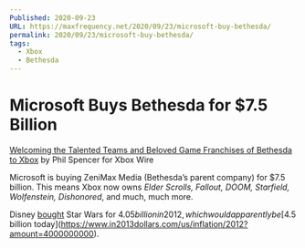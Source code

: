 ```yaml
---
Published: 2020-09-23
URL: https://maxfrequency.net/2020/09/23/microsoft-buy-bethesda/
permalink: 2020/09/23/microsoft-buy-bethesda/
tags:
  - Xbox
  - Bethesda
---
```

# Microsoft Buys Bethesda for $7.5 Billion

[Welcoming the Talented Teams and Beloved Game Franchises of Bethesda to Xbox](https://news.xbox.com/en-us/2020/09/21/welcoming-bethesda-to-the-xbox-family/) by Phil Spencer for Xbox Wire

Microsoft is buying ZeniMax Media (Bethesda’s parent company) for $7.5 billion. This means Xbox now owns *Elder Scrolls, Fallout, DOOM, Starfield, Wolfenstein, Dishonored*, and much, much more. 

Disney [bought](https://www.usatoday.com/story/money/business/2012/10/30/disney-star-wars-lucasfilm/1669739/) Star Wars for $4.05 billion in 2012, which would apparently be [$4.5 billion today](https://www.in2013dollars.com/us/inflation/2012?amount=4000000000). 
